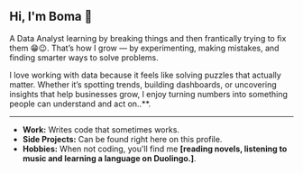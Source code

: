 ## Hi, I'm Boma 👋

A Data Analyst learning by breaking things and then frantically trying to fix them 😁😉. That’s how I grow — by experimenting, making mistakes, and finding smarter ways to solve problems.

I love working with data because it feels like solving puzzles that actually matter. Whether it’s spotting trends, building dashboards, or uncovering insights that help businesses grow, I enjoy turning numbers into something people can understand and act on..**.

---
- **Work:** Writes code that sometimes works.
- **Side Projects:** Can be found right here on this profile.
- **Hobbies:** When not coding, you'll find me **[reading novels, listening to music and learning a language on Duolingo.]**.
